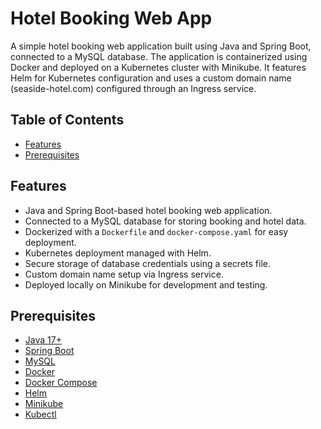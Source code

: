 # Hotel Booking Web App

A simple hotel booking web application built using Java and Spring Boot, connected to a MySQL database. The application is containerized using Docker and deployed on a Kubernetes cluster with Minikube. 
It features Helm for Kubernetes configuration and uses a custom domain name (seaside-hotel.com) configured through an Ingress service.

## Table of Contents

- [Features](#features)
- [Prerequisites](#prerequisites)

## Features

- Java and Spring Boot-based hotel booking web application.
- Connected to a MySQL database for storing booking and hotel data.
- Dockerized with a `Dockerfile` and `docker-compose.yaml` for easy deployment.
- Kubernetes deployment managed with Helm.
- Secure storage of database credentials using a secrets file.
- Custom domain name setup via Ingress service.
- Deployed locally on Minikube for development and testing.

## Prerequisites

- [Java 17+](https://openjdk.java.net/install/index.html)
- [Spring Boot](https://spring.io/projects/spring-boot)
- [MySQL](https://dev.mysql.com/downloads/)
- [Docker](https://www.docker.com/get-started)
- [Docker Compose](https://docs.docker.com/compose/install/)
- [Helm](https://helm.sh/docs/intro/install/)
- [Minikube](https://minikube.sigs.k8s.io/docs/start/)
- [Kubectl](https://kubernetes.io/docs/tasks/tools/)



